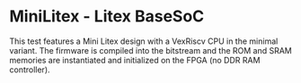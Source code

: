 # MiniLitex - Litex BaseSoC

This test features a Mini Litex design with a VexRiscv CPU in the minimal variant.
The firmware is compiled into the bitstream and the ROM and SRAM memories are instantiated and initialized on the FPGA (no DDR RAM controller).

